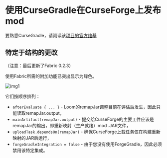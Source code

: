 # 使用CurseGradle在CurseForge上发布mod
要熟悉CurseGradle，请阅读该[项目的官方维基](https://github.com/matthewprenger/CurseGradle/wiki)

## 特定于结构的更改
（注意：最后更新了Fabric 0.2.3）

使用Fabric所需的附加功能已突出显示为绿色。

![img1](img/cursegradle/cursegradle_changes.png)

它们按顺序排列：
* `afterEvaluate { ... }` - Loom的remapJar调整目前在评估后发生，因此只能读取remapJar.output，
* `mainArtifact(remapJar.output)` - 提交给CurseForge的主要工件应该是remapJar的输出，即重新映射（生产就绪）mod .JAR文件，
* `uploadTask.dependsOn(remapJar)` - 确保CurseForge上载任务仅在构建重新映射的JAR后运行，
* `forgeGradleIntegration = false` - 由于您没有使用ForgeGradle，因此必须禁用该特定集成。
